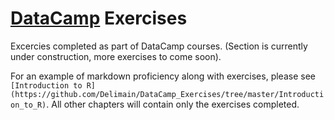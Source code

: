 # [DataCamp](https://www.datacamp.com) Exercises
Excercies completed as part of DataCamp courses.
(Section is currently under construction, more exercises to come soon).

For an example of markdown proficiency along with exercises, please see `[Introduction to R](https://github.com/Delimain/DataCamp_Exercises/tree/master/Introduction_to_R)`. All other chapters will contain only the exercises completed.
